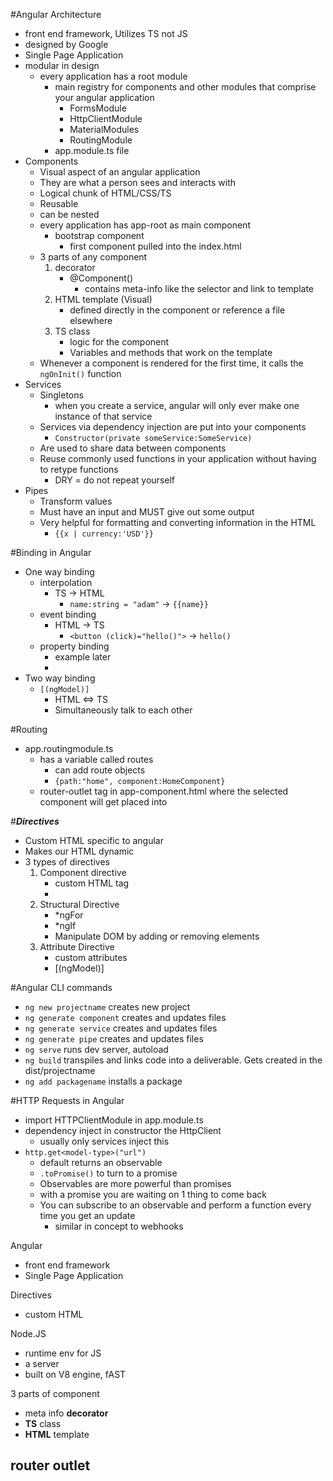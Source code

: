 #Angular Architecture
- front end framework, Utilizes TS not JS
- designed by Google
- Single Page Application
- modular in design
	- every application has a root module
		- main registry for components and other modules that comprise your angular application
			- FormsModule
			- HttpClientModule
			- MaterialModules
			- RoutingModule
		- app.module.ts file
- Components
	- Visual aspect of an angular application
	- They are what a person sees and interacts with
	- Logical chunk of HTML/CSS/TS
	- Reusable
	- can be nested
	- every application has app-root as main component
		- bootstrap component
			- first component pulled into the index.html
	- 3 parts of any component
		1. decorator
			- @Component()
				- contains meta-info like the selector and link to template
		2. HTML template (Visual)
			- defined directly in the component or reference a file elsewhere
		3. TS class
			- logic for the component
			- Variables and methods that work on the template
	- Whenever a component is rendered for the first time, it calls the `ngOnInit()` function
- Services
	- Singletons
		- when you create a service, angular will only ever make one instance of that service
	- Services via dependency injection are put into your components
		- `Constructor(private someService:SomeService)`
	- Are used to share data between components
	- Reuse commonly used functions in your application without having to retype functions
		- DRY = do not repeat yourself
- Pipes
	- Transform values
	- Must have an input and MUST give out some output
	- Very helpful for formatting and converting information in the HTML
		- `{{x | currency:'USD'}}`

#Binding in Angular
- One way binding
	- interpolation
		- TS -> HTML
			- `name:string = "adam"` -> `{{name}}`
	- event binding
		- HTML -> TS
			- `<button (click)="hello()">` -> `hello()`
	- property binding
		- example later
		- 
- Two way binding
	- `[(ngModel)]`
		- HTML <=> TS
		- Simultaneously talk to each other

#Routing
- app.routingmodule.ts
	- has a variable called routes
		- can add route objects
		- `{path:"home", component:HomeComponent}`
	- router-outlet tag in app-component.html where the selected component will get placed into

#***Directives***
- Custom HTML specific to angular
- Makes our HTML dynamic
- 3 types of directives
	1. Component directive
		- custom HTML tag 
		- <app-table-component>
	2. Structural Directive
		- *ngFor
		- *ngIf
		- Manipulate DOM by adding or removing elements
	3. Attribute Directive
		- custom attributes
		- [(ngModel)]

#Angular CLI commands
- `ng new projectname` creates new project
- `ng generate component` creates and updates files
- `ng generate service` creates and updates files
- `ng generate pipe` creates and updates files
- `ng serve` runs dev server, autoload
- `ng build` transpiles and links code into a deliverable. Gets created in the dist/projectname
- `ng add packagename` installs a package

#HTTP Requests in Angular
- import HTTPClientModule in app.module.ts
- dependency inject in constructor the HttpClient
	- usually only services inject this
- `http.get<model-type>("url")`
	- default returns an observable
	- `.toPromise()` to turn to a promise
	- Observables are more powerful than promises
	- with a promise you are waiting on 1 thing to come back
	- You can subscribe to an observable and perform a function every time you get an update
		- similar in concept to webhooks





Angular
- front end framework
- Single Page Application

Directives
- custom HTML

Node.JS
- runtime env for JS
- a server
- built on V8 engine, fAST

3 parts of component
- meta info **decorator**
- **TS** class
- **HTML** template

router outlet
- 

